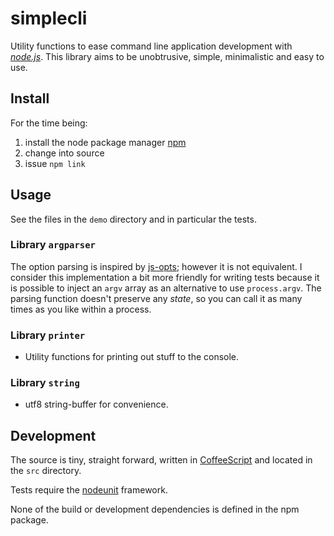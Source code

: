 simplecli
=========

Utility functions to ease command line application development with
[_node.js_](http://nodejs.org/).  This library aims to be unobtrusive,
simple, minimalistic and easy to use.


Install 
-------

For the time being:

1. install the node package manager [npm](http://npmjs.org/)
3. change into source 
4. issue `npm link`

Usage
------

See the files in the `demo` directory and in particular the tests. 

### Library `argparser` 

The option parsing is inspired by
[js-opts](https://bitbucket.org/mazzarelli/js-opts/wiki/Home);
however it is not equivalent. I consider this implementation
a bit more friendly for writing tests because it is possible to
inject an `argv` array as an alternative to use `process.argv`. The
parsing function doesn't preserve any _state_, so you can call it
as many times as you like within a process.

### Library `printer`

* Utility functions for printing out stuff to the console.

### Library `string`

* utf8 string-buffer for convenience.


Development
-----------

The source is tiny, straight forward, written in
[CoffeeScript](http://jashkenas.github.com/coffee-script/) and
located in the `src` directory.

Tests require the [nodeunit](https://github.com/caolan/nodeunit) framework.

None of the build or development dependencies is defined in the npm
package. 
